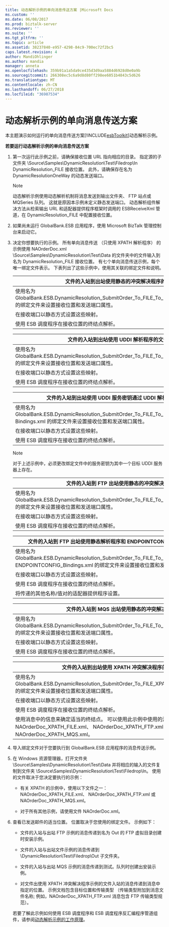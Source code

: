 ```yaml
---
title: 动态解析示例的单向消息传送方案 |Microsoft Docs
ms.custom: ''
ms.date: 06/08/2017
ms.prod: biztalk-server
ms.reviewer: ''
ms.suite: ''
ms.tgt_pltfrm: ''
ms.topic: article
ms.assetid: 38237840-e957-4298-84c9-700ec72f2bc5
caps.latest.revision: 4
author: MandiOhlinger
ms.author: mandia
manager: anneta
ms.openlocfilehash: 359b91a1a5da9ce435d3d9aa5884d6928d0e0a9b
ms.sourcegitcommit: 266308ec5c6a9d8d80ff298ee6051b4843c5d626
ms.translationtype: MT
ms.contentlocale: zh-CN
ms.lasthandoff: 06/27/2018
ms.locfileid: "36987534"
---
```

# <a name="one-way-messaging-scenarios-for-the-dynamic-resolution-sample"></a>动态解析示例的单向消息传送方案
本主题演示如何运行的单向消息传送方案[!INCLUDE[esbToolkit](../includes/esbtoolkit-md.md)]动态解析示例。  

 **若要运行动态解析示例的单向消息传送方案**  

1. 第一次运行此示例之前，请确保接收位置 URL 指向相应的目录。 指定源的子文件夹 \Source\Samples\DynamicResolution\Test\Filedrop\In DynamicResolution_FILE 接收位置。 此外，请确保存在名为 DynamicResolutionOneWay 的动态发送端口。  

   > [!NOTE]
   >  动态解析示例使用动态解析机制将消息发送到输出文件夹、 FTP 站点或 MQSeries 队列。 这就是原因本示例未定义静态发送端口。 动态解析组件解决方法从检索输出 URL 和适配器提供程序框架时调用的 ESBReceiveXml 管道，在 DynamicResolution_FILE 中配置接收位置。  

2. 如果尚未运行 GlobalBank.ESB 应用程序，使用 Microsoft BizTalk 管理控制台来启动它。  

3. 决定你想要执行的示例。 所有单向消息传送 （只使用 XPATH 解析程序） 的示例使用 NAOrderDoc.xml \Source\Samples\DynamicResolution\Test\Data 的文件夹中的文件输入到名为 DynamicResolution_FILE 接收位置。 有七个单向消息传送示例，每个唯一绑定文件表示。 下表列出了这些示例中，使用其关联的绑定文件和说明。  

   |文件的入站到出站使用静态的冲突解决程序的文件|  
   |-------------------------------------------------------------|  
   |使用名为 GlobalBank.ESB.DynamicResolution_SubmitOrder_To_FILE_To_FILE_STATIC_Bindings.xml 的绑定文件来设置接收位置和发送端口属性。|  
   |在接收端口以静态方式设置这些映射。|  
   |使用 ESB 调度程序在接收位置的终结点解析。|  

   |文件的入站到出站使用 UDDI 解析程序的文件|  
   |-----------------------------------------------------------|  
   |使用名为 GlobalBank.ESB.DynamicResolution_SubmitOrder_To_FILE_To_FILE_UDDI_Bindings.xml 的绑定文件来设置接收位置和发送端口属性。|  
   |在接收端口以静态方式设置这些映射。|  
   |使用 ESB 调度程序在接收位置的终结点解析。|  

   |文件的入站到出站使用 UDDI 服务密钥通过 UDDI 解析程序的文件|  
   |----------------------------------------------------------------------------|  
   |使用名为 GlobalBank.ESB.DynamicResolution_SubmitOrder_To_FILE_To_FILE_UDDI_SERVICEKEY_ Bindings.xml 的绑定文件来设置接收位置和发送端口属性。|  
   |在接收端口以静态方式设置这些映射。|  
   |使用 ESB 调度程序在接收位置的终结点解析。|  

   > [!NOTE]
   >  对于上述示例中，必须更改绑定文件中的服务密钥为其中一个目标 UDDI 服务器上存在。  

   |文件的入站到 FTP 出站使用静态的冲突解决程序|  
   |------------------------------------------------------------|  
   |使用名为 GlobalBank.ESB.DynamicResolution_SubmitOrder_To_FILE_To_FTP_STATIC_Bindings.xml 的绑定文件来设置接收位置和发送端口属性。|  
   |在接收端口以静态方式设置这些映射。|  
   |使用 ESB 调度程序在接收位置的终结点解析。|  

   |文件的入站到 FTP 出站使用静态解析程序和 ENDPOINTCONFIG 参数|  
   |-----------------------------------------------------------------------------------------|  
   |使用名为 GlobalBank.ESB.DynamicResolution_SubmitOrder_To_FILE_To_FTP_STATIC__ ENDPOINTCONFIG_Bindings.xml 的绑定文件来设置接收位置和发送端口属性。|  
   |在接收端口以静态方式设置这些映射。|  
   |使用 ESB 调度程序在接收位置的终结点解析。|  
   |将传递的其他名称/值对的适配器提供程序设置。|  

   |文件的入站到 MQS 出站使用静态的冲突解决程序|  
   |------------------------------------------------------------|  
   |使用名为 GlobalBank.ESB.DynamicResolution_SubmitOrder_To_FILE_To_MQS_STATIC_Bindings.xml 的绑定文件来设置接收位置和发送端口属性。|  
   |在接收端口以静态方式设置这些映射。|  
   |使用 ESB 调度程序在接收位置的终结点解析。|  

   |                                                                             文件的入站到出站使用 XPATH 冲突解决程序的文件                                                                             |
   |----------------------------------------------------------------------------------------------------------------------------------------------------------------------------------------------------------------|
   |                        使用名为 GlobalBank.ESB.DynamicResolution_SubmitOrder_To_FILE_XPATH_STATIC_Bindings.xml 的绑定文件来设置接收位置和发送端口属性。                        |
   |                                                                                 在接收端口以静态方式设置这些映射。                                                                                  |
   |                                                                    使用 ESB 调度程序在接收位置的终结点解析。                                                                    |
   | 使用消息中的信息来确定适当的终结点。 可以使用此示例中使用的测试文件是 NAOrderDoc_XPATH_FILE.xml、 NAOrderDoc_XPATH_FTP.xml 和 NAOrderDoc_XPATH_MQS.xml。 |


4. 导入绑定文件对于您要执行到 GlobalBank.ESB 应用程序的消息传送示例。  

5. 在 Windows 资源管理器，打开文件夹 \Source\Samples\DynamicResolution\Test\Data 并将相应的输入的文件复制到文件夹 \Source\Samples\DynamicResolution\Test\Filedrop\In。 使用的文件取决于您决定要执行的示例：  

   -   有关 XPATH 的示例中，使用以下文件之一： NAOrderDoc_XPATH_FILE.xml、 NAOrderDoc_XPATH_FTP.xml 或 NAOrderDoc_XPATH_MQS.xml。  

   -   对于所有其他示例，请使用文件 NAOrderDoc.xml。  

6. 查看已发送邮件的适当位置。 位置取决于您使用的绑定文件。 示例如下：  

   -   文件的入站与出站 FTP 示例的消息传递到名为 Out 的 FTP 虚拟目录创建时安装示例。  

   -   文件的入站与出站文件示例的消息传递到 \DynamicResolution\Test\Filedrop\Out 子文件夹。  

   -   文件的入站与出站 MQS 示例的消息传递到测试。队列时创建出安装示例。  

   -   对文件出使用 XPATH 冲突解决程序示例的文件入站的消息传递到消息中指定的位置。 示例文档包含目标位置和传输类型 （传输类型附加到消息文件名称; 例如，NAOrderDoc_XPATH_FTP.xml 消息包含 FTP 传输类型规范）。  

   若要了解此示例如何使用 ESB 调度程序和 ESB 调度程序反汇编程序管道组件，请参阅[动态解析示例的工作原理](../esb-toolkit/how-the-dynamic-resolution-sample-works.md)。